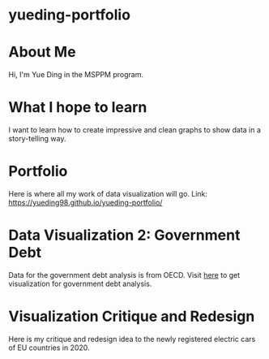 # yueding-portfolio
# About Me
Hi, I'm Yue Ding in the MSPPM program. 

# What I hope to learn
I want to learn how to create impressive and clean graphs to show data in a story-telling way. 

# Portfolio
Here is where all my work of data visualization will go. Link: https://yueding98.github.io/yueding-portfolio/

# Data Visualization 2: Government Debt
Data for the government debt analysis is from OECD. Visit [here](dataviz2.md) to get visualization for government debt analysis.

# Visualization Critique and Redesign
Here is my critique and redesign idea to the newly registered electric cars of EU countries in 2020.
